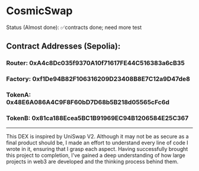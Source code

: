 # CosmicSwap
Status (Almost done): ✅contracts done; need more test

## Contract Addresses (Sepolia):
### Router: 0xA4c8Dc035f9370A10f71617FE44C516383a6cB35
### Factory: 0xf1De94B82F106316209D23408B8E7C12a9D47de8
### TokenA: 0x48E6A086A4C9F8F60bD7D68b5B218d05565cFc6d
### TokenB: 0x81ca188Ecea5BC1B91969EC94B1206584E25C367
---

This DEX is inspired by UniSwap V2.
Although it may not be as secure as a final product should be, I made an effort to understand every line of code I wrote in it, ensuring that I grasp each aspect.
Having successfully brought this project to completion, I've gained a deep understanding of how large projects in web3 are developed and the thinking process behind them.
